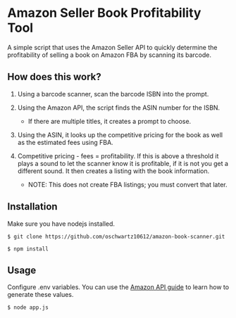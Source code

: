 # Amazon Seller Book Profitability Tool

A simple script that uses the Amazon Seller API to quickly determine the profitability of selling a book on Amazon FBA by scanning its barcode.

## How does this work?

1. Using a barcode scanner, scan the barcode ISBN into the prompt.

2. Using the Amazon API, the script finds the ASIN number for the ISBN.
    * If there are multiple titles, it creates a prompt to choose.

3. Using the ASIN, it looks up the competitive pricing for the book as well as the estimated fees using FBA.

4. Competitive pricing - fees = profitability.  If this is above a threshold it plays a sound to let the scanner know it is profitable, if it is not you get a different sound. It then creates a listing with the book information. 
    * NOTE: This does not create FBA listings; you must convert that later.

## Installation

Make sure you have nodejs installed. 

```
$ git clone https://github.com/oschwartz10612/amazon-book-scanner.git

$ npm install
```

## Usage

Configure .env variables. You can use the [Amazon API guide](https://github.com/amzn/selling-partner-api-docs/blob/main/guides/en-US/developer-guide/SellingPartnerApiDeveloperGuide.md) to learn how to generate these values.

```
$ node app.js
```